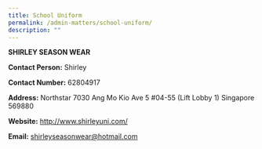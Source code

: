 ```yaml
---
title: School Uniform
permalink: /admin-matters/school-uniform/
description: ""
---
```


**SHIRLEY SEASON WEAR**


**Contact Person:** Shirley

**Contact Number:** 62804917

**Address:** Northstar 7030 Ang Mo Kio Ave 5 #04-55 (Lift Lobby 1) Singapore 569880  


**Website:** http://www.shirleyuni.com/ 

**Email:** shirleyseasonwear@hotmail.com